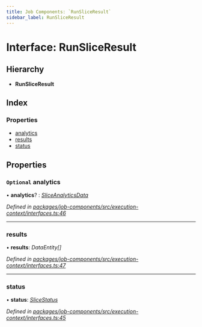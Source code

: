 ```yaml
---
title: Job Components: `RunSliceResult`
sidebar_label: RunSliceResult
---
```


# Interface: RunSliceResult

## Hierarchy

* **RunSliceResult**

## Index

### Properties

* [analytics](runsliceresult.md#optional-analytics)
* [results](runsliceresult.md#results)
* [status](runsliceresult.md#status)

## Properties

### `Optional` analytics

• **analytics**? : *[SliceAnalyticsData](sliceanalyticsdata.md)*

*Defined in [packages/job-components/src/execution-context/interfaces.ts:46](https://github.com/terascope/teraslice/blob/78714a985/packages/job-components/src/execution-context/interfaces.ts#L46)*

___

###  results

• **results**: *DataEntity[]*

*Defined in [packages/job-components/src/execution-context/interfaces.ts:47](https://github.com/terascope/teraslice/blob/78714a985/packages/job-components/src/execution-context/interfaces.ts#L47)*

___

###  status

• **status**: *[SliceStatus](../overview.md#slicestatus)*

*Defined in [packages/job-components/src/execution-context/interfaces.ts:45](https://github.com/terascope/teraslice/blob/78714a985/packages/job-components/src/execution-context/interfaces.ts#L45)*
